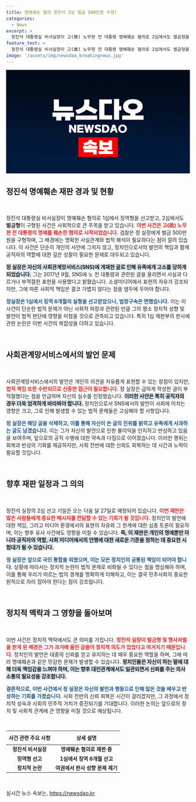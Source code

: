 ```yaml
---
title: 명예훼손 혐의 정진석 2심 벌금 500만원 구형!
categories:
  - News
excerpt: >
  정진석 대통령실 비서실장이 고(故) 노무현 전 대통령 명예훼손 혐의로 2심에서도 벌금형을 구형받았다. 그는 SNS 글의 부적절성과 사실과 다른 표현에 대한 사과를 강조하며 선처를 호소했다. 1심 경과와 판사의 성향 논란도 주목받고 있다.
feature_text: >
  정진석 대통령실 비서실장이 고(故) 노무현 전 대통령 명예훼손 혐의로 2심에서도 벌금형을 구형받았다. 그는 SNS 글의 부적절성과 사실과 다른 표현에 대한 사과를 강조하며 선처를 호소했다. 1심 경과와 판사의 성향 논란도 주목받고 있다.
image: '/assets/img/newsdao_breakingnews.jpg'
---
```


<p><img src="/assets/img/newsdao_breakingnews.jpg" alt="cryptoinkorea 속보" /></p>

<h2 data-ke-size="size26">정진석 명예훼손 재판 경과 및 현황</h2>

<p data-ke-size="size16">&nbsp;</p>

<p>정진석 대통령실 비서실장이 명예훼손 혐의로 1심에서 징역형을 선고받고, 2심에서도 <strong>벌금형</strong>이 구형된 사건은 사회적으로 큰 주목을 받고 있습니다. <b><span style="color: #ee2323;">이번 사건은 고(故) 노무현 전 대통령의 명예를 훼손한 혐의로 시작되었습니다.</span></b> 검찰은 정 실장에게 벌금 500만원을 구형하며, 그 배경에는 명확한 사실관계와 법적 해석이 필요하다는 점이 깔려 있습니다. 이 사건은 단순히 개인의 사안에 그치지 않고, 정치인으로서의 발언의 책임과 함께 공직자의 역할에 대한 깊은 성찰이 필요한 문제로 대두되고 있습니다.</p>

<p><b><span style="background-color: #21538527;">정 실장은 자신의 사회관계망서비스(SNS)에 게재한 글로 인해 유족에게 고소를 당하게 되었습니다.</span></b> 그는 2017년 9월, SNS에 노 전 대통령과 관련된 글을 올리면서 사실과 다르거나 부적절한 표현을 사용했다고 밝혔습니다. 소셜미디어에서 표현의 자유가 강조되지만, 그에 따른 사회적 책임은 결코 가볍지 않다는 점을 염두에 두어야 합니다.</p>

<p><b><span style="color: #1a5490;">정실장은 1심에서 징역 6개월의 실형을 선고받았으나, 법정구속은 면했습니다.</span></b> 이는 이 사건이 단순한 법적 문제가 아닌 사회적 파장과 관련된 만큼 그의 평소 정치적 성향 및 발언이 법적 판단에 영향을 미쳤을 것으로 관측되고 있습니다. 특히 1심 재판부의 판사에 관한 논란은 이번 사건의 복잡성을 더하고 있습니다.</p>

<p data-ke-size="size16">&nbsp;</p>

<h2 data-ke-size="size26">사회관계망서비스에서의 발언 문제</h2>

<p data-ke-size="size16">&nbsp;</p>

<p>사회관계망서비스에서의 발언은 개인의 의견을 자유롭게 표현할 수 있는 장점이 있지만, <b><span style="color: #ee2323;">법적 책임 또한 수반되므로 신중한 접근이 필요합니다.</span></b> 정 실장은 급하게 작성한 글이 부적절했다는 점을 언급하며 자신의 실수를 인정했습니다. <b><span style="background-color: #21538527;">이러한 사안은 특히 공직자의 경우 더욱 엄격하게 바라봐야 합니다.</span></b> 정치인으로서 SNS에서의 발언이 사회에 미치는 영향은 크고, 그로 인해 발생할 수 있는 법적 문제들은 고심해야 할 사항입니다.</p>

<p><b><span style="color: #1a5490;">정 실장은 해당 글을 삭제하고, 이를 통해 자신이 쓴 글의 진위를 밝히고 유족에게 사과하는 글도 남겼습니다.</span></b> 이는 그가 자신의 발언으로 인한 불이익을 인지하고 반성하고 있음을 보여주며, 앞으로의 공직 수행에 대한 약속과 다짐으로 이어졌습니다. 이러한 행위는 회복과 반성의 기회를 제공하지만, 사회 전반에 대한 신뢰도 회복하는 데 시간과 노력이 필요할 것입니다.</p>

<p data-ke-size="size16">&nbsp;</p>

<h2 data-ke-size="size26">향후 재판 일정과 그 의의</h2>

<p data-ke-size="size16">&nbsp;</p>

<p>정진석 실장의 2심 선고 기일은 오는 다음 달 27일로 예정되어 있습니다. <b><span style="color: #ee2323;">이번 재판은 많은 사람들에게 중요한 메시지를 전달할 수 있는 기회가 될 것입니다.</span></b> 정치인의 발언에 대한 책임, 그리고 미디어 환경에서의 표현의 자유와 그 한계에 대한 심층 토론이 필요하며, 이는 향후 유사 사건에도 영향을 미칠 수 있습니다. <b><span style="background-color: #21538527;">즉, 이 재판은 개인의 명예뿐만 아니라 공직자의 역할, 사회 미디어에서의 언행에 대한 새로운 기준을 정하는 데 중요한 시험대가 될 수 있습니다.</span></b></p>

<p><b><span style="color: #1a5490;">정 실장은 앞으로 국민 통합을 외쳤으며, 이는 모든 정치인의 공통된 책임이 되어야 합니다.</span></b> 상황에 따라서는 정치적 논란이 법적 문제로 비화될 수 있다는 점을 명심해야 하며, 이를 통해 우리가 따르는 법의 경계를 명확하게 이해하고, 이는 결국 민주사회의 중요한 원칙으로 자리 잡아야 한다는 점이 강조됩니다.</p>

<p data-ke-size="size16">&nbsp;</p>

<h2 data-ke-size="size26">정치적 맥락과 그 영향을 돌아보며</h2>

<p data-ke-size="size16">&nbsp;</p>

<p>이번 사건은 정치적 맥락에서도 큰 의미를 가집니다. <b><span style="color: #ee2323;">정진석 실장이 벌금형 및 형사처벌을 받게 된 배경은 그가 과거에 올린 글들이 정치적 의도가 있었다고 여겨지기 때문입니다.</span></b> 정치인의 발언은 대중의 신뢰를 얻고 유지하는 데 매우 중요한 역할을 하며, 그에 따라 명예훼손과 같은 민감한 문제가 발생할 수 있습니다. <b><span style="background-color: #21538527;">정치인들은 자신이 하는 말에 대해 더욱 책임감을 느껴야 하며, 이는 향후 대인관계에서도 일관되면서 신뢰를 주는 의사소통의 필요성을 강조합니다.</span></b></p>

<p><b><span style="color: #1a5490;">결론적으로, 이번 사건에서 정 실장은 자신의 발언과 행동으로 인해 많은 것을 배우고 반성하는 기회를 가졌습니다.</span></b> 사회 전반의 신뢰 회복은 시간이 걸리겠지만, 그 과정에서 정치적 성숙과 사회의 민주적 가치가 증진되기를 기대합니다. 이러한 논의는 앞으로의 정치 및 사회적 관계에 큰 영향을 미칠 것으로 예상됩니다.</p>

<p data-ke-size="size16">&nbsp;</p>

<table style="width: 100%;">
    <thead>
        <tr>
            <th style="text-align: center; height: 30px;">사건 관련 주요 사항</th>
            <th style="text-align: center; height: 30px;">상세 설명</th>
        </tr>
    </thead>
    <tbody>
        <tr>
            <td style="text-align: center; height: 17px;"><b>정진석 비서실장</b></td>
            <td style="text-align: center; height: 17px;"><b>명예훼손 혐의로 재판 중</b></td>
        </tr>
        <tr>
            <td style="text-align: center; height: 17px;"><b>징역형 선고</b></td>
            <td style="text-align: center; height: 17px;"><b>1심에서 징역 6개월 선고</b></td>
        </tr>
        <tr>
            <td style="text-align: center; height: 17px;"><b>정치적 논란</b></td>
            <td style="text-align: center; height: 17px;"><b>여권에서 판사 성향 문제 제기</b></td>
        </tr>
    </tbody>
</table>

<p data-ke-size="size16">&nbsp;</p>
실시간 뉴스 속보는, <a href="https://newsdao.kr" rel="dofollow">https://newsdao.kr</a>


